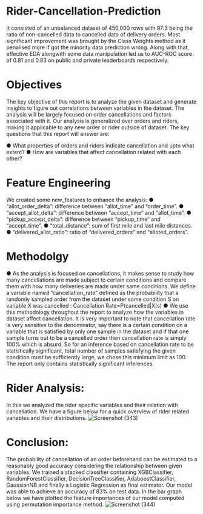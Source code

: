 # Rider-Cancellation-Prediction
It consisted of an unbalanced dataset of 450,000 rows with 97:3 being the ratio of non-cancelled data to cancelled data of delivery orders.
Most significant improvement was brought by the Class Weights method as it penalised more if got the minority data prediction wrong. 
Along with that, effective EDA alongwith some data manipulation led us to AUC-ROC score of 0.81 and 0.83 on public and private leaderboards respectively.

# Objectives
The key objective of this report is to analyze the given dataset and generate insights 
to figure out correlations between variables in the dataset. The analysis will be largely 
focused on order cancellations and factors associated with it. Our analysis is 
generalized over orders and riders, making it applicable to any new order or rider 
outside of dataset.
 The key questions that this report will answer are:
 
● What properties of orders and riders indicate cancellation and upto what 
extent?
● How are variables that affect cancellation related with each other?

 # Feature Engineering
We created some new_features to enhance the analysis:
● “allot_order_delta”: difference between “allot_time” and “order_time”.
● “accept_allot_delta”: difference between “accept_time” and “allot_time”.
● “pickup_accept_delta”: difference between “pickup_time” and “accept_time”.
● “total_distance”: sum of first mile and last mile distances.
● “delivered_allot_ratio”: ratio of “delivered_orders” and “alloted_orders”.

# Methodolgy
● As the analysis is focused on cancellations, it makes sense to study how many cancellations are made subject to certain conditions and compare them with how 
many deliveries are made under same conditions. We define a variable named “cancellation_rate” defined as the probability that a randomly sampled order from the 
dataset under some condition S on variable X was cancelled :
Cancellation Rate=P(cancelled|X(s)
● We use this methodology throughout the report to analyze how the variables in dataset affect cancellation. It is very important to note that cancellation rate is very sensitive to the denominator, say there is a certain condition on a variable that is satisfied by only one sample in the dataset and if that one sample turns out to be a cancelled order then cancellation rate is simply 100% which is absurd. So for an inference based on cancellation rate to be statistically significant, total number of samples satisfying the given condition must be sufficiently large, we chose this minimum limit as 100. The report only contains statistically significant inferences.

# Rider Analysis:
In this we analyzed the rider specific variables and their relation with cancellation. We have a figure below for a quick overview of rider related variables 
and their distributions.
![Screenshot (343)](https://github.com/Anikaaasingh/Rider-Cancellation-Prediction/assets/96921017/cb20edfc-5ac7-4caa-8625-f086764a4944)

# Conclusion:
The probability of cancellation of an order beforehand can be estimated to a reasonably good accuracy considering the relationship between given variables. We trained a stacked classifier containing XGBClassifier, RandomForestClassifier, DecisionTreeClassifier, AdaboostClassifier, GaussianNB and finally a Logistic Regression as final estimator. Our model was able to achieve an accuracy of 83% on test data. In the bar graph below we have plotted the feature importances of our model computed using permutation 
importance method.
![Screenshot (344)](https://github.com/Anikaaasingh/Rider-Cancellation-Prediction/assets/96921017/0ad2808b-fe91-4270-8546-cca038f0e72f)
